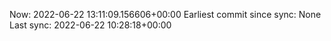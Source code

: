 Now: 2022-06-22 13:11:09.156606+00:00 Earliest commit since sync: None Last sync: 2022-06-22 10:28:18+00:00
